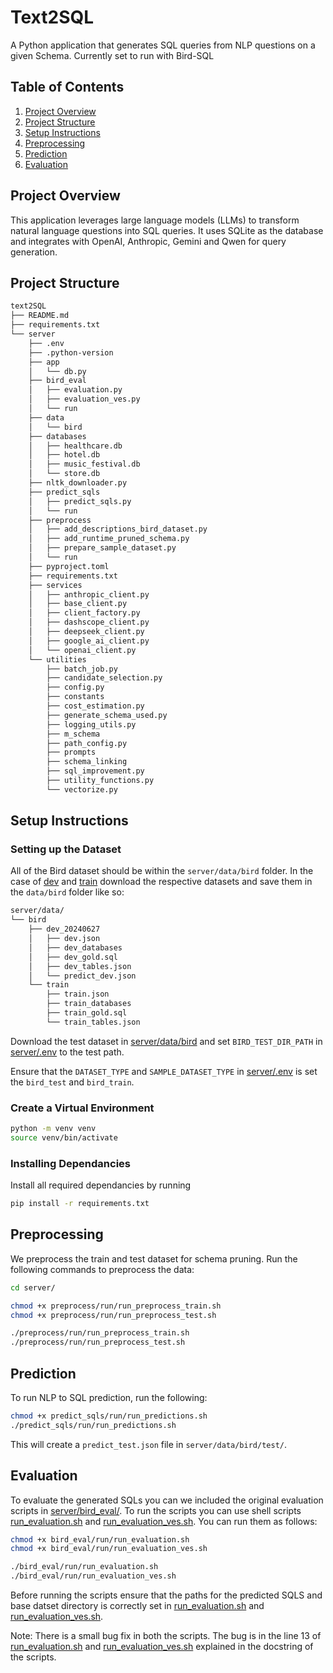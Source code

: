 # Text2SQL

A Python application that generates SQL queries from NLP questions on a given Schema. Currently set to run with Bird-SQL

## Table of Contents

1. [Project Overview](#project-overview)
2. [Project Structure](#project-structure)
3. [Setup Instructions](#setup-instructions)
4. [Preprocessing](#preprocessing)
5. [Prediction](#prediction)
6. [Evaluation](#evaluation)

## Project Overview

This application leverages large language models (LLMs) to transform natural language questions into SQL queries. It uses SQLite as the database and integrates with OpenAI, Anthropic, Gemini and Qwen for query generation.

## Project Structure

```bash
text2SQL
├── README.md
├── requirements.txt
└── server
    ├── .env
    ├── .python-version
    ├── app
    │   └── db.py
    ├── bird_eval
    │   ├── evaluation.py
    │   ├── evaluation_ves.py
    │   └── run
    ├── data
    │   └── bird
    ├── databases
    │   ├── healthcare.db
    │   ├── hotel.db
    │   ├── music_festival.db
    │   └── store.db
    ├── nltk_downloader.py
    ├── predict_sqls
    │   ├── predict_sqls.py
    │   └── run
    ├── preprocess
    │   ├── add_descriptions_bird_dataset.py
    │   ├── add_runtime_pruned_schema.py
    │   ├── prepare_sample_dataset.py
    │   └── run
    ├── pyproject.toml
    ├── requirements.txt
    ├── services
    │   ├── anthropic_client.py
    │   ├── base_client.py
    │   ├── client_factory.py
    │   ├── dashscope_client.py
    │   ├── deepseek_client.py
    │   ├── google_ai_client.py
    │   └── openai_client.py
    └── utilities
        ├── batch_job.py
        ├── candidate_selection.py
        ├── config.py
        ├── constants
        ├── cost_estimation.py
        ├── generate_schema_used.py
        ├── logging_utils.py
        ├── m_schema
        ├── path_config.py
        ├── prompts
        ├── schema_linking
        ├── sql_improvement.py
        ├── utility_functions.py
        └── vectorize.py           
```

## Setup Instructions

### Setting up the Dataset

All of the Bird dataset should be within the `server/data/bird` folder. In the case of [dev](https://bird-bench.oss-cn-beijing.aliyuncs.com/dev.zip) and [train](https://bird-bench.oss-cn-beijing.aliyuncs.com/train.zip) download the respective datasets and save them in the `data/bird` folder like so:

```bash
server/data/
└── bird
    ├── dev_20240627
    │   ├── dev.json
    │   ├── dev_databases
    │   ├── dev_gold.sql
    │   ├── dev_tables.json
    │   └── predict_dev.json
    └── train
        ├── train.json
        ├── train_databases
        ├── train_gold.sql
        └── train_tables.json
```

Download the test dataset in [server/data/bird](server/data/bird/) and set `BIRD_TEST_DIR_PATH` in [server/.env](server/.env) to the test path.

Ensure that the `DATASET_TYPE` and `SAMPLE_DATASET_TYPE` in [server/.env](server/.env) is set the `bird_test` and `bird_train`. 

### Create a Virtual Environment

```sh
python -m venv venv
source venv/bin/activate
```

### Installing Dependancies

Install all required dependancies by running

```sh
pip install -r requirements.txt
```

## Preprocessing

We preprocess the train and test dataset for schema pruning. Run the following commands to preprocess the data:

```sh
cd server/

chmod +x preprocess/run/run_preprocess_train.sh
chmod +x preprocess/run/run_preprocess_test.sh

./preprocess/run/run_preprocess_train.sh
./preprocess/run/run_preprocess_test.sh
```

## Prediction

To run NLP to SQL prediction, run the following:

```sh
chmod +x predict_sqls/run/run_predictions.sh
./predict_sqls/run/run_predictions.sh
```

This will create a `predict_test.json` file in `server/data/bird/test/`. 

## Evaluation

To evaluate the generated SQLs you can we included the original evaluation scripts in [server/bird_eval/](server/bird_eval/). To run the scripts you can use shell scripts [run_evaluation.sh](server/bird_eval/run/run_evaluation.sh) and [run_evaluation_ves.sh](server/bird_eval/run/run_evaluation_ves.sh). You can run them as follows:

```sh
chmod +x bird_eval/run/run_evaluation.sh
chmod +x bird_eval/run/run_evaluation_ves.sh

./bird_eval/run/run_evaluation.sh
./bird_eval/run/run_evaluation_ves.sh
```

Before running the scripts ensure that the paths for the predicted SQLS and base datset directory is correctly set in [run_evaluation.sh](server/bird_eval/run/run_evaluation.sh) and [run_evaluation_ves.sh](server/bird_eval/run/run_evaluation_ves.sh).

Note: There is a small bug fix in both the scripts. The bug is in the line 13 of [run_evaluation.sh](server/bird_eval/run/run_evaluation.sh) and [run_evaluation_ves.sh](server/bird_eval/run/run_evaluation_ves.sh) explained in the docstring of the scripts.
